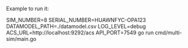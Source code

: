 Example to run it:

SIM_NUMBER=8 SERIAL_NUMBER=HUAWNFYC-OPA123 DATAMODEL_PATH=./datamodel.csv LOG_LEVEL=debug ACS_URL=http://localhost:9292/acs API_PORT=7549 go run cmd/multi-sim/main.go 